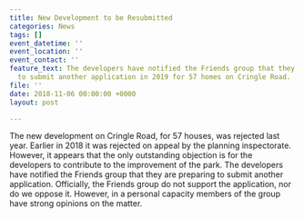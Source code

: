 ```yaml
---
title: New Development to be Resubmitted
categories: News
tags: []
event_datetime: ''
event_location: ''
event_contact: ''
feature_text: The developers have notified the Friends group that they are preparing
  to submit another application in 2019 for 57 homes on Cringle Road.
file: ''
date: 2018-11-06 00:00:00 +0000
layout: post

---
```

The new development on Cringle Road, for 57 houses, was rejected last year. Earlier in 2018 it was rejected on appeal by the planning inspectorate. However, it appears that the only outstanding objection is for the developers to contribute to the improvement of the park. The developers have notified the Friends group that they are preparing to submit another application. Officially, the Friends group do not support the application, nor do we oppose it. However, in  a personal capacity members of the group have strong opinions on the matter.
